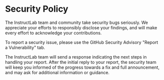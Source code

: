 # Security Policy

The InstructLab team and community take security bugs seriously. We appreciate your efforts to responsibly disclose your findings, and will make every effort to acknowledge your contributions.

To report a security issue, please use the GitHub Security Advisory "Report a Vulnerability" tab.

The InstructLab team will send a response indicating the next steps in handling your report. After the initial reply to your report, the security team will keep you informed of the progress towards a fix and full announcement, and may ask for additional information or guidance.

